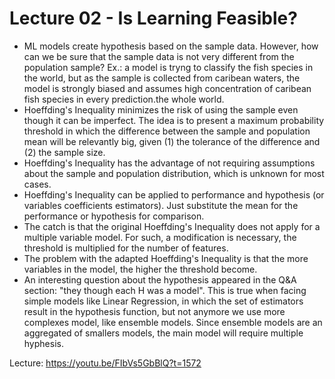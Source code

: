 # Lecture 02 - Is Learning Feasible?

- ML models create hypothesis based on the sample data. However, how can we be sure that the sample data is not very different from the population sample? Ex.: a model is tryng to classify the fish species in the world, but as the sample is collected from caribean waters, the model is strongly biased and assumes high concentration of caribean fish species in every prediction.the whole world.
- Hoeffding's Inequality minimizes the risk of using the sample even though it can be imperfect. The idea is to present a maximum probability threshold in which the difference between the sample and population mean will be relevantly big, given (1) the tolerance of the difference and (2) the sample size.
- Hoeffding's Inequality has the advantage of not requiring assumptions about the sample and population distribution, which is unknown for most cases.
- Hoeffding's Inequality can be applied to performance and hypothesis (or variables coefficients estimators). Just substitute the mean for the performance or hypothesis for comparison.
- The catch is that the original Hoeffding's Inequality does not apply for a multiple variable model. For such, a modification is necessary, the threshold is multiplied for the number of features.
- The problem with the adapted Hoeffding's Inequality is that the more variables in the model, the higher the threshold become.
- An interesting question about the hypothesis appeared in the Q&A section: "they though each H was a model". This is true when facing simple models like Linear Regression, in which the set of estimators result in the hypothesis function, but not anymore we use more complexes model, like ensemble models. Since ensemble models are an aggregated of smallers models, the main model will require multiple hyphesis.

Lecture: https://youtu.be/FIbVs5GbBlQ?t=1572